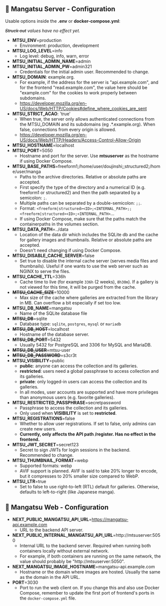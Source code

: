 ## 📝 Mangatsu Server - Configuration
Usable options inside the **.env** or **docker-compose.yml**:

_~~Struck out~~ values have no effect yet._

- **MTSU_ENV**=production
    - Environment: production, development
- **MTSU_LOG_LEVEL**=info
    - Log level: debug, info, warn, error
- **MTSU_INITIAL_ADMIN_NAME**=admin
- **MTSU_INITIAL_ADMIN_PW**=admin321
    - Credentials for the initial admin user. Recommended to change.
- **MTSU_DOMAIN**: example.org.
    - For example, if the address for the server is "api.example.com", and for the frontend "read.example.com", the value here should be "example.com" for the cookies to work properly between subdomains.
    - https://developer.mozilla.org/en-US/docs/Web/HTTP/Cookies#define_where_cookies_are_sent
- **MTSU_STRICT_ACAO**: 'true'
    - When true, the server only allows authenticated connections from the MTSU_DOMAIN and its subdomains (eg .*.example.org). When false, connections from every origin is allowed.
    - https://developer.mozilla.org/en-US/docs/Web/HTTP/Headers/Access-Control-Allow-Origin
- **MTSU_HOSTNAME**=localhost
- **MTSU_PORT**=5050
    - Hostname and port for the server. Use **mtsuserver** as the hostname if using Docker Compose.
- **MTSU_BASE_PATHS**=freeform1;/home/user/doujinshi;;structured2;/home/user/manga
    - Paths to the archive directories. Relative or absolute paths are accepted.
    - First specify the type of the directory and a numerical ID (e.g. freeform1 or structured2) and then the path separated by a semicolon: `;`.
    - Multiple paths can be separated by a double-semicolon: `;;`.
    - Format: `<freeform|structured><ID>;<INTERNAL_PATH>;;<freeform|structured><ID>;<INTERNAL_PATH>`...
    - If using Docker Compose, make sure that the paths match the containerpaths in the volumes section.
- **MTSU_DATA_PATH**=../data
    - Location of the data dir which includes the SQLite db and the cache for gallery images and thumbnails. Relative or absolute paths are accepted.
    - Doesn't need changing if using Docker Compose.
- **MTSU_DISABLE_CACHE_SERVER**=false
    - Set true to disable the internal cache server (serves media files and thumbnails). Useful if one wants to use the web server such as NGINX to serve the files.
- **MTSU_CACHE_TTL**=336h
    - Cache time to live (for example `336h` (2 weeks), `8h30m`). If a gallery is not viewed for this time, it will be purged from the cache.
- ~~**MTSU_CACHE_SIZE**~~=10000
    - Max size of the cache where galleries are extracted from the library in MB. Can overflow a bit especially if set too low.
- **MTSU_DB_NAME**=mangatsu
    - Name of the SQLite database file
- ~~**MTSU_DB**~~=sqlite
    - Database type: `sqlite`, `postgres`, `mysql` or `mariadb`
- ~~**MTSU_DB_HOST**~~=localhost
    - Hostname of the database server.
- ~~**MTSU_DB_PORT**~~=5432
    - Usually 5432 for PostgreSQL and 3306 for MySQL and MariaDB.
- ~~**MTSU_DB_USER**~~=mtsu-user
- ~~**MTSU_DB_PASSWORD**~~=s3cr3t
- **MTSU_VISIBILITY**=public
    - **public**: anyone can access the collection and its galleries.
    - **restricted**: users need a global passphrase to access collection and its galleries.
    - **private**: only logged-in users can access the collection and its galleries.
    - In all modes, user accounts are supported and have more privileges than anonymous users (e.g. favorite galleries).
- **MTSU_RESTRICTED_PASSPHRASE**=secretpassword
    - Passphrase to access the collection and its galleries.
    - Only used when **VISIBILITY** is set to **restricted**.
- **MTSU_REGISTRATIONS**=false
    - Whether to allow user registrations. If set to false, only admins can create new users.
    - **Currently, only affects the API path /register. Has no effect in the frontend.**
- **MTSU_JWT_SECRET**=secret123
    - Secret to sign JWTs for login sessions in the backend. Recommended to change.
- **MTSU_THUMBNAIL_FORMAT**=webp
  - Supported formats: webp 
  - AVIF support is planned. AVIF is said to take 20% longer to encode, but it compresses to 20% smaller size compared to WebP.
- **MTSU_LTR**=true
    - Set to false to use right-to-left (RTL) default for galleries. Otherwise, defaults to left-to-right (like Japanese manga).

## 📝 Mangatsu Web - Configuration

- **NEXT_PUBLIC_MANGATSU_API_URL**=https://mangatsu-api.example.com
    - URL to the backend API server.
- **NEXT_PUBLIC_INTERNAL_MANGATSU_API_URL**=http://mtsuserver:5050
    - Internal URL to the backend server. Required when running both containers locally without external network.
    - For example, if both containers are running on the same network, the value should probably be "http://mtsuserver:5050".
- **NEXT_MANGATSU_IMAGE_HOSTNAME**=mangatsu-api.example.com
    - Hostname or the domain where images are hosted. Usually the same as the domain in the API URL.
- **PORT**=3030
    - Port to run the web client on. If you change this and also use Docker Compose, remember to update the first port of frontend's ports in the `docker-compose.yml` file.
